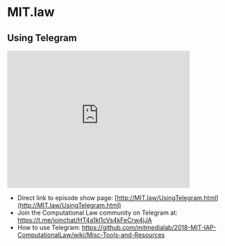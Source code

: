 # MIT.law 
## Using Telegram

<iframe width="420" height="315" src="http://www.youtube.com/embed/HBlnPF1EJ4M" frameborder="0" allowfullscreen></iframe>

* Direct link to episode show page: [http://MIT.law/UsingTelegram.html](http://MIT.law/UsingTelegram.html)
* Join the Computational Law community on Telegram at: https://t.me/joinchat/HT4a1kl1cVs4kFeCrw4jJA
* How to use Telegram: https://github.com/mitmedialab/2018-MIT-IAP-ComputationalLaw/wiki/Misc-Tools-and-Resources
